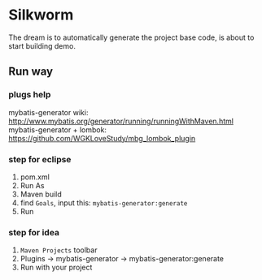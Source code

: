 # Silkworm

The dream is to automatically generate the project base code, is about to start building demo.

## Run way

### plugs help
mybatis-generator wiki: http://www.mybatis.org/generator/running/runningWithMaven.html    
mybatis-generator + lombok: https://github.com/WGKLoveStudy/mbg_lombok_plugin    

### step for eclipse
1. pom.xml
2. Run As
3. Maven build
4. find ```Goals```, input this: ```mybatis-generator:generate```
5. Run

### step for idea
1. ```Maven Projects``` toolbar
2. Plugins -> mybatis-generator -> mybatis-generator:generate
3. Run with your project
